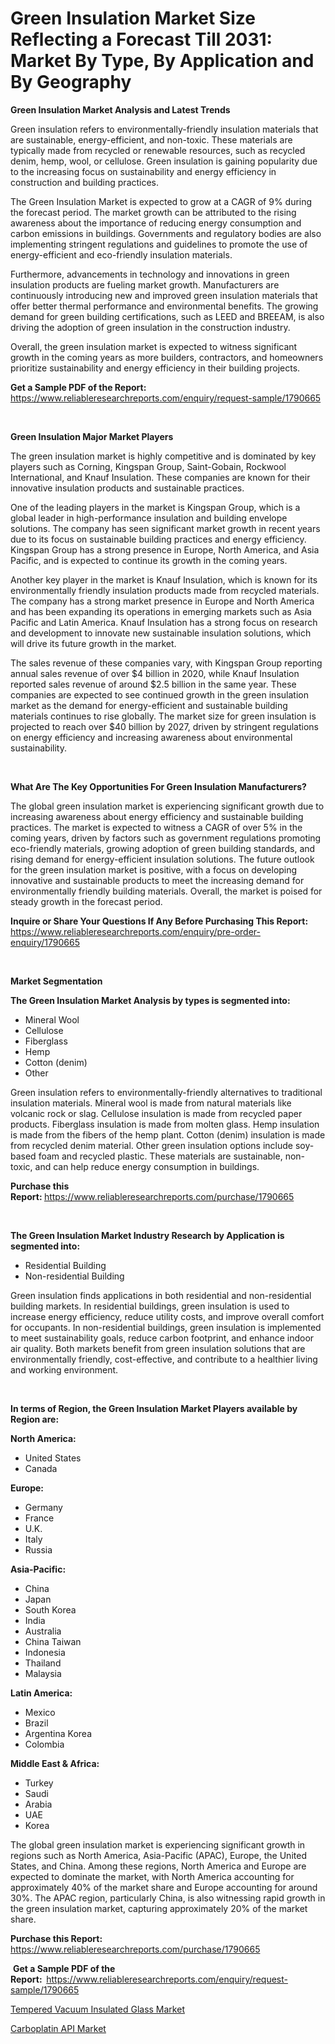 <p><h1>Green Insulation Market Size Reflecting a Forecast Till 2031: Market By Type, By Application and By Geography</h1></p><p><strong>Green Insulation Market Analysis and Latest Trends</strong></p>
<p><p>Green insulation refers to environmentally-friendly insulation materials that are sustainable, energy-efficient, and non-toxic. These materials are typically made from recycled or renewable resources, such as recycled denim, hemp, wool, or cellulose. Green insulation is gaining popularity due to the increasing focus on sustainability and energy efficiency in construction and building practices.</p><p>The Green Insulation Market is expected to grow at a CAGR of 9% during the forecast period. The market growth can be attributed to the rising awareness about the importance of reducing energy consumption and carbon emissions in buildings. Governments and regulatory bodies are also implementing stringent regulations and guidelines to promote the use of energy-efficient and eco-friendly insulation materials.</p><p>Furthermore, advancements in technology and innovations in green insulation products are fueling market growth. Manufacturers are continuously introducing new and improved green insulation materials that offer better thermal performance and environmental benefits. The growing demand for green building certifications, such as LEED and BREEAM, is also driving the adoption of green insulation in the construction industry.</p><p>Overall, the green insulation market is expected to witness significant growth in the coming years as more builders, contractors, and homeowners prioritize sustainability and energy efficiency in their building projects.</p></p>
<p><strong>Get a Sample PDF of the Report:&nbsp;</strong> <a href="https://www.reliableresearchreports.com/enquiry/request-sample/1790665">https://www.reliableresearchreports.com/enquiry/request-sample/1790665</a></p>
<p>&nbsp;</p>
<p><strong>Green Insulation Major Market Players</strong></p>
<p><p>The green insulation market is highly competitive and is dominated by key players such as Corning, Kingspan Group, Saint-Gobain, Rockwool International, and Knauf Insulation. These companies are known for their innovative insulation products and sustainable practices.</p><p>One of the leading players in the market is Kingspan Group, which is a global leader in high-performance insulation and building envelope solutions. The company has seen significant market growth in recent years due to its focus on sustainable building practices and energy efficiency. Kingspan Group has a strong presence in Europe, North America, and Asia Pacific, and is expected to continue its growth in the coming years.</p><p>Another key player in the market is Knauf Insulation, which is known for its environmentally friendly insulation products made from recycled materials. The company has a strong market presence in Europe and North America and has been expanding its operations in emerging markets such as Asia Pacific and Latin America. Knauf Insulation has a strong focus on research and development to innovate new sustainable insulation solutions, which will drive its future growth in the market.</p><p>The sales revenue of these companies vary, with Kingspan Group reporting annual sales revenue of over $4 billion in 2020, while Knauf Insulation reported sales revenue of around $2.5 billion in the same year. These companies are expected to see continued growth in the green insulation market as the demand for energy-efficient and sustainable building materials continues to rise globally. The market size for green insulation is projected to reach over $40 billion by 2027, driven by stringent regulations on energy efficiency and increasing awareness about environmental sustainability.</p></p>
<p>&nbsp;</p>
<p><strong>What Are The Key Opportunities For Green Insulation Manufacturers?</strong></p>
<p><p>The global green insulation market is experiencing significant growth due to increasing awareness about energy efficiency and sustainable building practices. The market is expected to witness a CAGR of over 5% in the coming years, driven by factors such as government regulations promoting eco-friendly materials, growing adoption of green building standards, and rising demand for energy-efficient insulation solutions. The future outlook for the green insulation market is positive, with a focus on developing innovative and sustainable products to meet the increasing demand for environmentally friendly building materials. Overall, the market is poised for steady growth in the forecast period.</p></p>
<p><strong>Inquire or Share Your Questions If Any Before Purchasing This Report:</strong> <a href="https://www.reliableresearchreports.com/enquiry/pre-order-enquiry/1790665">https://www.reliableresearchreports.com/enquiry/pre-order-enquiry/1790665</a></p>
<p>&nbsp;</p>
<p><strong>Market Segmentation</strong></p>
<p><strong>The Green Insulation Market Analysis by types is segmented into:</strong></p>
<p><ul><li>Mineral Wool</li><li>Cellulose</li><li>Fiberglass</li><li>Hemp</li><li>Cotton (denim)</li><li>Other</li></ul></p>
<p><p>Green insulation refers to environmentally-friendly alternatives to traditional insulation materials. Mineral wool is made from natural materials like volcanic rock or slag. Cellulose insulation is made from recycled paper products. Fiberglass insulation is made from molten glass. Hemp insulation is made from the fibers of the hemp plant. Cotton (denim) insulation is made from recycled denim material. Other green insulation options include soy-based foam and recycled plastic. These materials are sustainable, non-toxic, and can help reduce energy consumption in buildings.</p></p>
<p><strong>Purchase this Report:&nbsp;</strong><a href="https://www.reliableresearchreports.com/purchase/1790665">https://www.reliableresearchreports.com/purchase/1790665</a></p>
<p>&nbsp;</p>
<p><strong>The Green Insulation Market Industry Research by Application is segmented into:</strong></p>
<p><ul><li>Residential Building</li><li>Non-residential Building</li></ul></p>
<p><p>Green insulation finds applications in both residential and non-residential building markets. In residential buildings, green insulation is used to increase energy efficiency, reduce utility costs, and improve overall comfort for occupants. In non-residential buildings, green insulation is implemented to meet sustainability goals, reduce carbon footprint, and enhance indoor air quality. Both markets benefit from green insulation solutions that are environmentally friendly, cost-effective, and contribute to a healthier living and working environment.</p></p>
<p>&nbsp;</p>
<p><strong>In terms of Region, the Green Insulation Market Players available by Region are:</strong></p>
<p>
    <p> <strong> North America: </strong>
        <ul>
            <li>United States</li>
            <li>Canada</li>
        </ul>
        </p> 
    <p> <strong> Europe: </strong>
        <ul>
            <li>Germany</li>
            <li>France</li>
            <li>U.K.</li>
            <li>Italy</li>
            <li>Russia</li>
        </ul>
        </p> 
    <p> <strong> Asia-Pacific: </strong>
        <ul>
            <li>China</li>
            <li>Japan</li>
            <li>South Korea</li>
            <li>India</li>
            <li>Australia</li>
            <li>China Taiwan</li>
            <li>Indonesia</li>
            <li>Thailand</li>
            <li>Malaysia</li>
        </ul>
        </p> 
    <p> <strong> Latin America: </strong>
        <ul>
            <li>Mexico</li>
            <li>Brazil</li>
            <li>Argentina Korea</li>
            <li>Colombia</li>
        </ul>
        </p> 
    <p> <strong> Middle East & Africa: </strong>
        <ul>
            <li>Turkey</li>
            <li>Saudi</li>
            <li>Arabia</li>
            <li>UAE</li>
            <li>Korea</li>
        </ul>
    </p>
    </p>
<p><p>The global green insulation market is experiencing significant growth in regions such as North America, Asia-Pacific (APAC), Europe, the United States, and China. Among these regions, North America and Europe are expected to dominate the market, with North America accounting for approximately 40% of the market share and Europe accounting for around 30%. The APAC region, particularly China, is also witnessing rapid growth in the green insulation market, capturing approximately 20% of the market share.</p></p>
<p><strong>Purchase this Report: </strong><a href="https://www.reliableresearchreports.com/purchase/1790665">https://www.reliableresearchreports.com/purchase/1790665</a></p>
<p>&nbsp;<strong>Get a Sample PDF of the Report:&nbsp;&nbsp;</strong><a href="https://www.reliableresearchreports.com/enquiry/request-sample/1790665">https://www.reliableresearchreports.com/enquiry/request-sample/1790665</a></p>
<p><strong></strong></p>
<p><p><a href="https://github.com/Alonsoolds3wq1d81czn8rbol/Market-Research-Report-List-1/blob/main/tempered-vacuum-insulated-glass-market.md">Tempered Vacuum Insulated Glass Market</a></p><p><a href="https://natural-crush-b99.notion.site/Carboplatin-API-Market-Growth-Market-Trends-COVID-19-Impact-and-Forecasts-for-period-from-2024--a9be39ecf7d74528a5a602339e722543">Carboplatin API Market</a></p></p>